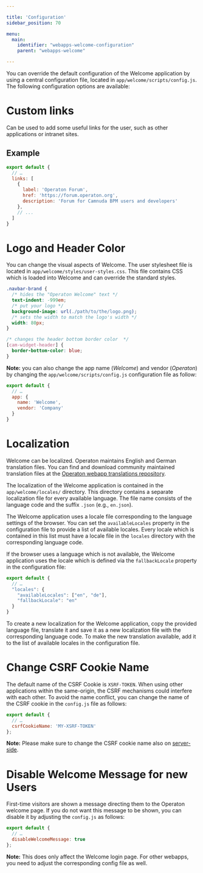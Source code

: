 ```yaml
---

title: 'Configuration'
sidebar_position: 70

menu:
  main:
    identifier: "webapps-welcome-configuration"
    parent: "webapps-welcome"

---
```



You can override the default configuration of the Welcome application by using a central configuration file,
located in `app/welcome/scripts/config.js`. The following configuration options are
available:

# Custom links

Can be used to add some useful links for the user, such as other applications or intranet sites.


## Example

```javascript
export default {
  // …
  links: [
    {
      label: 'Operaton Forum',
      href: 'https://forum.operaton.org',
      description: 'Forum for Camnuda BPM users and developers'
    },
    // ...
  ]
}
```

# Logo and Header Color

You can change the visual aspects of Welcome. The user stylesheet file is located in
`app/welcome/styles/user-styles.css`. This file contains CSS which is loaded into Welcome
and can override the standard styles.

```css
.navbar-brand {
  /* hides the "Operaton Welcome" text */
  text-indent: -999em;
  /* put your logo */
  background-image: url(./path/to/the/logo.png);
  /* sets the width to match the logo's width */
  width: 80px;
}

/* changes the header bottom border color  */
[cam-widget-header] {
  border-bottom-color: blue;
}
```

**Note:** you can also change the app name (*Welcome*) and vendor (*Operaton*)
by changing the `app/welcome/scripts/config.js` configuration file as follow:

```js
export default {
  // …
  app: {
    name: 'Welcome',
    vendor: 'Company'
  }
}
```

# Localization

Welcome can be localized. Operaton maintains English and German translation files.
You can find and download community maintained translation files at the [Operaton webapp translations repository](https://github.com/operaton-community-hub/operaton-webapp-translations).

The localization of the Welcome application is contained in the `app/welcome/locales/` directory. This
directory contains a separate localization file for every available language. The file name
consists of the language code and the suffix `.json` (e.g., `en.json`).

The Welcome application uses a locale file corresponding to the language settings of the browser. You can
set the `availableLocales` property in the configuration file to provide a list of available
locales. Every locale which is contained in this list must have a locale file in the `locales`
directory with the corresponding language code.

If the browser uses a language which is not available, the Welcome application uses the locale which is
defined via the `fallbackLocale` property in the configuration file:

```javascript
export default {
  // …
  "locales": {
    "availableLocales": ["en", "de"],
    "fallbackLocale": "en"
  }
}
```

To create a new localization for the Welcome application, copy the provided language file, translate it and
save it as a new localization file with the corresponding language code. To make the new translation
available, add it to the list of available locales in the configuration file.

# Change CSRF Cookie Name

The default name of the CSRF Cookie is `XSRF-TOKEN`. When using other applications within the
same-origin, the CSRF mechanisms could interfere with each other. To avoid the name conflict, you
can change the name of the CSRF cookie in the `config.js` file as follows:
```javascript
export default {
  // …
  csrfCookieName: 'MY-XSRF-TOKEN'
};
```

**Note:** Please make sure to change the CSRF cookie name also on [server-side](/webapps/shared-options/csrf-prevention.md#cookie-name).

# Disable Welcome Message for new Users

First-time visitors are shown a message directing them to the Operaton welcome page. If you do
not want this message to be shown, you can disable it by adjusting the `config.js` as follows:
```javascript
export default {
  // …
  disableWelcomeMessage: true
};
```

**Note:** This does only affect the Welcome login page. For other webapps, you need to adjust the corresponding config file as well.

